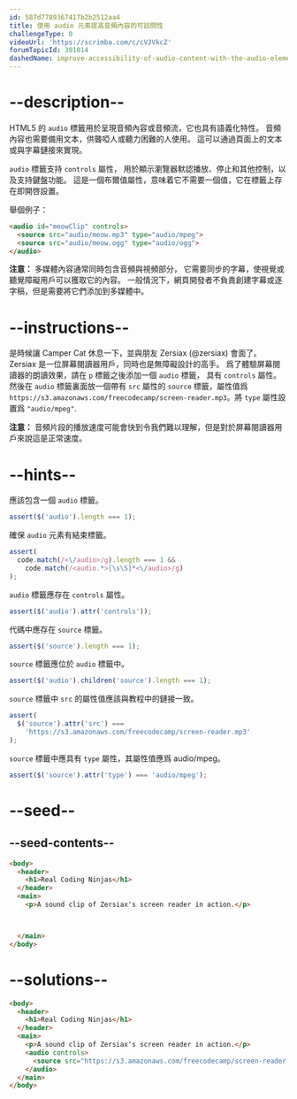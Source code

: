```yaml
---
id: 587d7789367417b2b2512aa4
title: 使用 audio 元素提高音頻內容的可訪問性
challengeType: 0
videoUrl: 'https://scrimba.com/c/cVJVkcZ'
forumTopicId: 301014
dashedName: improve-accessibility-of-audio-content-with-the-audio-element
---
```


# --description--

HTML5 的 `audio` 標籤用於呈現音頻內容或音頻流，它也具有語義化特性。 音頻內容也需要備用文本，供聾啞人或聽力困難的人使用。 這可以通過頁面上的文本或與字幕鏈接來實現。

`audio` 標籤支持 `controls` 屬性， 用於顯示瀏覽器默認播放、停止和其他控制，以及支持鍵盤功能。 這是一個布爾值屬性，意味着它不需要一個值，它在標籤上存在即開啓設置。

舉個例子：

```html
<audio id="meowClip" controls>
  <source src="audio/meow.mp3" type="audio/mpeg">
  <source src="audio/meow.ogg" type="audio/ogg">
</audio>
```

**注意：** 多媒體內容通常同時包含音頻與視頻部分， 它需要同步的字幕，使視覺或聽覺障礙用戶可以獲取它的內容。 一般情況下，網頁開發者不負責創建字幕或逐字稿，但是需要將它們添加到多媒體中。

# --instructions--

是時候讓 Camper Cat 休息一下，並與朋友 Zersiax (@zersiax) 會面了。 Zersiax 是一位屏幕閱讀器用戶，同時也是無障礙設計的高手。 爲了體驗屏幕閱讀器的朗讀效果，請在 `p` 標籤之後添加一個 `audio` 標籤， 具有 `controls` 屬性。 然後在 `audio` 標籤裏面放一個帶有 `src` 屬性的 `source` 標籤，屬性值爲 `https://s3.amazonaws.com/freecodecamp/screen-reader.mp3`。將 `type` 屬性設置爲 `"audio/mpeg"`.

**注意：** 音頻片段的播放速度可能會快到令我們難以理解，但是對於屏幕閱讀器用戶來說這是正常速度。

# --hints--

應該包含一個 `audio` 標籤。

```js
assert($('audio').length === 1);
```

確保 `audio` 元素有結束標籤。

```js
assert(
  code.match(/<\/audio>/g).length === 1 &&
    code.match(/<audio.*>[\s\S]*<\/audio>/g)
);
```

`audio` 標籤應存在 `controls` 屬性。

```js
assert($('audio').attr('controls'));
```

代碼中應存在 `source` 標籤。

```js
assert($('source').length === 1);
```

`source` 標籤應位於 `audio` 標籤中。

```js
assert($('audio').children('source').length === 1);
```

`source` 標籤中 `src` 的屬性值應該與教程中的鏈接一致。

```js
assert(
  $('source').attr('src') ===
    'https://s3.amazonaws.com/freecodecamp/screen-reader.mp3'
);
```

`source` 標籤中應具有 `type` 屬性，其屬性值應爲 audio/mpeg。

```js
assert($('source').attr('type') === 'audio/mpeg');
```

# --seed--

## --seed-contents--

```html
<body>
  <header>
    <h1>Real Coding Ninjas</h1>
  </header>
  <main>
    <p>A sound clip of Zersiax's screen reader in action.</p>



  </main>
</body>
```

# --solutions--

```html
<body>
  <header>
    <h1>Real Coding Ninjas</h1>
  </header>
  <main>
    <p>A sound clip of Zersiax's screen reader in action.</p>
    <audio controls>
      <source src="https://s3.amazonaws.com/freecodecamp/screen-reader.mp3" type="audio/mpeg"/>
    </audio>
  </main>
</body>
```
